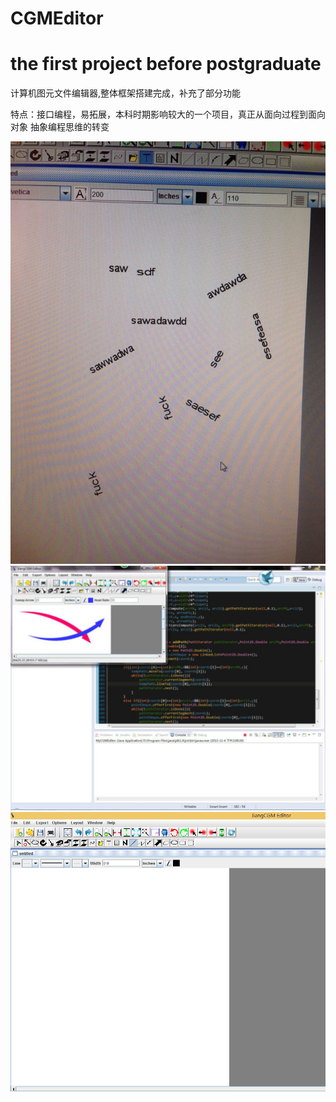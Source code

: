 # CGMEditor
the first project before postgraduate
=======================================

计算机图元文件编辑器,整体框架搭建完成，补充了部分功能

特点：接口编程，易拓展，本科时期影响较大的一个项目，真正从面向过程到面向对象
抽象编程思维的转变

![image](https://github.com/decaywood/CGMEditor/blob/master/IMG_1572.JPG)
![image](https://github.com/decaywood/CGMEditor/blob/master/sample.jpg)
![image](https://github.com/decaywood/CGMEditor/blob/master/sample2.png)
